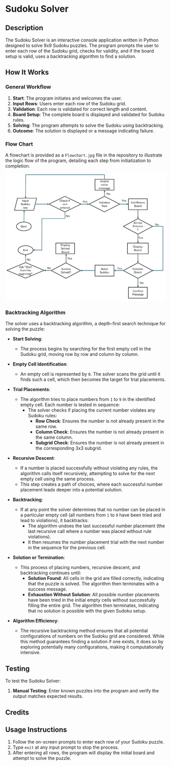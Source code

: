 # Sudoku Solver

## Description
The Sudoku Solver is an interactive console application written in Python designed to solve 9x9 Sudoku puzzles. The program prompts the user to enter each row of the Sudoku grid, checks for validity, and if the board setup is valid, uses a backtracking algorithm to find a solution.

## How It Works

### General Workflow
1. **Start**: The program initiates and welcomes the user.
2. **Input Rows**: Users enter each row of the Sudoku grid.
3. **Validation**: Each row is validated for correct length and content.
4. **Board Setup**: The complete board is displayed and validated for Sudoku rules.
5. **Solving**: The program attempts to solve the Sudoku using backtracking.
6. **Outcome**: The solution is displayed or a message indicating failure.

### Flow Chart
A flowchart is provided as a `Flowchart.jpg` file in the repository to illustrate the logic flow of the program, detailing each step from initialization to completion.

![Flowchart](flowchart.jpg)

### Backtracking Algorithm
The solver uses a backtracking algorithm, a depth-first search technique for solving the puzzle:
- **Start Solving**:
  - The process begins by searching for the first empty cell in the Sudoku grid, moving row by row and column by column.

- **Empty Cell Identification**:
  - An empty cell is represented by `0`. The solver scans the grid until it finds such a cell, which then becomes the target for trial placements.

- **Trial Placements**:
  - The algorithm tries to place numbers from `1` to `9` in the identified empty cell. Each number is tested in sequence:
    - The solver checks if placing the current number violates any Sudoku rules:
      - **Row Check**: Ensures the number is not already present in the same row.
      - **Column Check**: Ensures the number is not already present in the same column.
      - **Subgrid Check**: Ensures the number is not already present in the corresponding 3x3 subgrid.

- **Recursive Descent**:
  - If a number is placed successfully without violating any rules, the algorithm calls itself recursively, attempting to solve for the next empty cell using the same process.
  - This step creates a path of choices, where each successful number placement leads deeper into a potential solution.

- **Backtracking**:
  - If at any point the solver determines that no number can be placed in a particular empty cell (all numbers from `1` to `9` have been tried and lead to violations), it backtracks:
    - The algorithm undoes the last successful number placement (the last recursive call where a number was placed without rule violations).
    - It then resumes the number placement trial with the next number in the sequence for the previous cell.

- **Solution or Termination**:
  - This process of placing numbers, recursive descent, and backtracking continues until:
    - **Solution Found**: All cells in the grid are filled correctly, indicating that the puzzle is solved. The algorithm then terminates with a success message.
    - **Exhaustion Without Solution**: All possible number placements have been tried in the initial empty cells without successfully filling the entire grid. The algorithm then terminates, indicating that no solution is possible with the given Sudoku setup.

- **Algorithm Efficiency**:
  - The recursive backtracking method ensures that all potential configurations of numbers on the Sudoku grid are considered. While this method guarantees finding a solution if one exists, it does so by exploring potentially many configurations, making it computationally intensive.


## Testing
To test the Sudoku Solver:
1. **Manual Testing**: Enter known puzzles into the program and verify the output matches expected results.


## Credits


## Usage Instructions
1. Follow the on-screen prompts to enter each row of your Sudoku puzzle.
2. Type `exit` at any input prompt to stop the process.
3. After entering all rows, the program will display the initial board and attempt to solve the puzzle.


